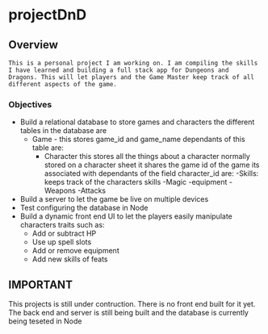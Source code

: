# projectDnD

## Overview

    This is a personal project I am working on. I am compiling the skills I have learned and building a full stack app for Dungeons and 
    Dragons. This will let players and the Game Master keep track of all different aspects of the game.
    
### Objectives

* Build a relational database to store games and characters the different tables in the database are
     * Game - this stores game_id and game_name dependants of this table are:
          * Character this stores all the things about a character normally stored on a character sheet it shares the game id of the game               its associated with dependants of the field character_id are:
               -Skills: keeps track of the characters skills
               -Magic
               -equipment
               -Weapons
               -Attacks
* Build a server to let the game be live on multiple devices
* Test configuring the database in Node
* Build a dynamic front end UI to let the players easily manipulate characters traits such as:
     * Add or subtract HP
     * Use up spell slots
     * Add or remove equipment
     * Add new skills of feats
     

## IMPORTANT

This projects is still under contruction. There is no front end built for it yet. The back end and server is still being built and the database is currently being teseted in Node
